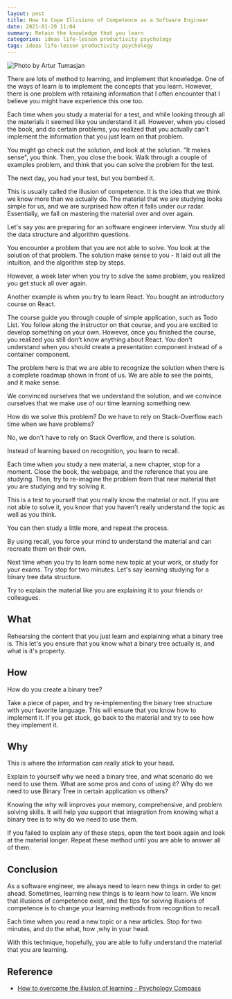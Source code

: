 ```yaml
---
layout: post
title: How to Cope Illusions of Competence as a Software Engineer
date: 2021-01-20 11:04
summary: Retain the knowledge that you learn
categories: ideas life-lesson productivity psychology
tags: ideas life-lesson productivity psychology
---
```


![Photo by Artur Tumasjan](https://images.unsplash.com/photo-1571773480711-0149571c86ee?ixid=MXwxMjA3fDB8MHxwaG90by1wYWdlfHx8fGVufDB8fHw%3D&ixlib=rb-1.2.1&auto=format&fit=crop&w=668&q=80)

There are lots of method to learning, and implement that knowledge. One of the ways of learn is to implement the concepts that you learn. However, there is one problem with retaining information that I often encounter that I believe you might have experience this one too. 

Each time when you study a material for a test, and while looking through all the materials it seemed like you understand it all. However, when you closed the book, and do certain problems, you realized that you actually can't implement the information that you just learn on that problem. 

You might go check out the solution, and look at the solution. "It makes sense", you think. Then, you close the book. Walk through a couple of examples problem, and think that you can solve the problem for the test. 

The next day, you had your test, but you bombed it.

This is usually called the illusion of competence. It is the idea that we think we know more than we actually do. The material that we are studying looks simple for us, and we are surprised how often it falls under our radar. Essentially, we fall on mastering the material over and over again.  

Let's say you are preparing for an software engineer interview. You study all the data structure and algorithm questions. 

You encounter a problem that you are not able to solve. You look at the solution of that problem. The solution make sense to you - It laid out all the intuition, and the algorithm step by steps.

However, a week later when you try to solve the same problem, you realized you get stuck all over again.

Another example is when you try to learn React. You bought an introductory course on React. 

The course guide you through couple of simple application, such as Todo List. You follow along the instructor on that course, and you are excited to develop something on your own. However, once you finished the course, you realized you still don't know anything about React. You don't understand when you should create a presentation component instead of a container component. 

The problem here is that we are able to recognize the solution when there is a complete roadmap shown in front of us. We are able to see the points, and it make sense.

We convinced ourselves that we understand the solution, and we convince ourselves that we make use of our time learning something new.

How do we solve this problem? Do we have to rely on Stack-Overflow each time when we have problems?

No, we don't have to rely on Stack Overflow, and there is solution. 

Instead of learning based on recognition, you learn to recall. 

Each time when you study a new material, a new chapter, stop for a moment. Close the book, the webpage, and the reference that you are studying. Then, try to re-imagine the problem from that new material that you are studying and try solving it. 

This is a test to yourself that you really know the material or not. If you are not able to solve it, you know that you haven't really understand the topic as well as you think. 

You can then study a little more, and repeat the process.

By using recall, you force your mind to understand the material and can recreate them on their own.


Next time when you try to learn some new topic at your work, or study for your exams. Try stop for two minutes. Let's say learning studying for a binary tree data structure.

Try to explain the material like you are explaining it to your friends or colleagues.

## What 
Rehearsing the content that you just learn and explaining what a binary tree is. This let's you ensure that you know what a binary tree actually is, and what is it's property. 

## How 
How do you create a binary tree? 

Take a piece of paper, and try re-implementing the binary tree structure with your favorite language. This will ensure that you know how to implement it. If you get stuck, go back to the material and try to see how they implement it. 

## Why
This is where the information can really _stick_ to your head. 

Explain to yourself why we need a binary tree, and what scenario do we need to use them. What are some pros and cons of using it? Why do we need to use Binary Tree in certain application vs others?

Knowing the _why_  will improves your memory, comprehensive, and problem solving skills. It will help you support that integration from knowing what a binary tree is to why do we need to use them.

If you failed to explain any of these steps, open the text book again and look at the material longer. Repeat these method until you are able to answer all of them.

## Conclusion
As a software engineer, we always need to learn new things in order to get ahead. Sometimes, learning new things is to learn how to learn. We know that illusions of competence exist, and the tips for solving illusions of competence is to change your learning methods from recognition to recall. 

Each time when you read a new topic or a new articles. Stop for two minutes, and do the what, how ,why in your head. 

With this technique, hopefully, you are able to fully understand the material that you are learning. 

## Reference
- [How to overcome the illusion of learning - Psychology Compass](https://psychologycompass.com/blog/how-to-overcome-the-illusion-of-learning/)

